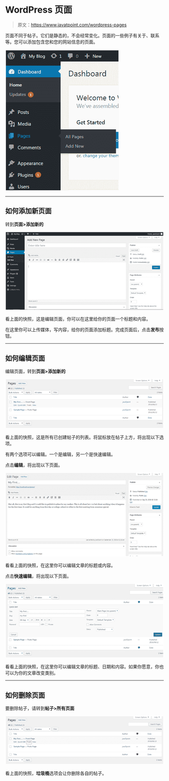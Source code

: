 # WordPress 页面

> 原文：<https://www.javatpoint.com/wordpress-pages>

页面不同于帖子。它们是静态的，不会经常变化。页面的一些例子有关于、联系等。您可以添加包含您和您的网站信息的页面。

![Wordpress Wordpress pages1](img/d2135e109846919ca1b242e5268ab7c2.png)

* * *

## 如何添加新页面

转到**页面>添加新的**

![Wordpress Wordpress pages2](img/15ed5b5205c6e2a123a8b70f8d36a378.png)

看上面的快照，这是编辑页面，你可以在这里给你的页面一个标题和内容。

在这里你可以上传媒体，写内容，给你的页面添加标题。完成页面后，点击**发布**按钮。

* * *

## 如何编辑页面

编辑页面，转到**页面>添加新的**

![Wordpress Wordpress pages3](img/c5bfc793f780b515b93d07254db4d62c.png)

看上面的快照，这是所有已创建帖子的列表。将鼠标放在帖子上方，将出现以下选项。

有两个选项可以编辑。一个是编辑，另一个是快速编辑。

点击**编辑**，将出现以下页面。

![Wordpress Wordpress pages4](img/f90141a5c266971c65045d5370881b29.png)

看看上面的快照，在这里你可以编辑文章的标题或内容。

点击**快速编辑**，将出现以下页面。

![Wordpress Wordpress pages5](img/a0f4301c8ef48b9b0f10d86599d2d0e5.png)

看看上面的快照，在这里你可以编辑文章的标题、日期和内容。如果你愿意，你也可以为你的文章改变类别。

* * *

## 如何删除页面

要删除帖子，请转到**帖子>所有页面**

![Wordpress Wordpress pages6](img/30d7ea439d655c085c83b7b49b2ef3f5.png)

看上面的快照，**垃圾桶**选项会让你删除各自的帖子。